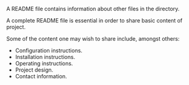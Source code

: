 A README file contains information about other files in the directory.

A complete README file is essential in order to share basic content of project.

Some of the content one may wish to share include, amongst others:
- Configuration instructions.
- Installation instructions.
- Operating instructions.
- Project design.
- Contact information. 
